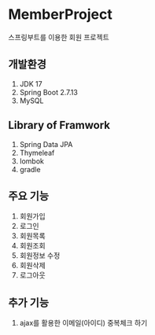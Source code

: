 # MemberProject
스프링부트를 이용한 회원 프로젝트

## 개발환경 
1. JDK 17
2. Spring Boot 2.7.13
3. MySQL

## Library of Framwork
1. Spring Data JPA
2. Thymeleaf
3. lombok
4. gradle

## 주요 기능
1. 회원가입
2. 로그인
3. 회원목록
4. 회원조회
5. 회원정보 수정
6. 회원삭제
7. 로그아웃

## 추가 기능
1. ajax를 활용한 이메일(아이디) 중복체크 하기
